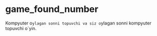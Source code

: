 # game_found_number
Kompyuter o`ylagan sonni topuvchi va siz o`ylagan sonni kompyuter topuvchi o`yin.
